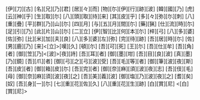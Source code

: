 [伊][刀][古] [名][兄][乃][君] [居][々][而] [物][尓][伊][行][跡][波] [韓][國][乃] [虎][云][神][乎] [生][取][尓] [八][頭][取][持][来] [其][皮][乎] [多][々][弥][尓][刺] [八][重][疊] [平][群][乃][山][尓] [四][月] [与][五][月][間][尓] [藥][猟] [仕][流][時][尓] [足][引][乃] [此][片][山][尓] [二][立] [伊][智][比][何][本][尓] [梓][弓] [八][多][婆][佐][弥] [比][米][加][夫][良] [八][多][婆][左][弥] [完][待][跡] [吾][居][時][尓] [佐][男][鹿][乃] [来]<[立]>[嘆][久] [頓][尓] [吾][可][死] [王][尓] [吾][仕][牟] [吾][角][者] [御][笠][乃]<[波]>[夜][詩] [吾][耳][者] [御][墨][坩] [吾][目][良][波] [真][墨][乃][鏡] [吾][爪][者] [御][弓][之][弓][波][受] [吾][毛][等][者] [御][筆][波][夜][斯] [吾][皮][者] [御][箱][皮][尓] [吾][完][者] [御][奈][麻][須][波][夜][志] [吾][伎][毛][母] [御][奈][麻][須][波][夜][之] [吾][美][義][波] [御][塩][乃][波][夜][之] [耆][矣][奴] [吾][身][一][尓] [七][重][花][佐][久] [八][重][花][生][跡] [白][賞][尼] <[白][賞][尼]>
